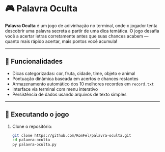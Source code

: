 # 🎮 Palavra Oculta

**Palavra Oculta** é um jogo de adivinhação no terminal, onde o jogador tenta descobrir uma palavra secreta a partir de uma dica temática. O jogo desafia você a acertar letras corretamente antes que suas chances acabem — quanto mais rápido acertar, mais pontos você acumula!

---

## 🧩 Funcionalidades

- Dicas categorizadas: cor, fruta, cidade, time, objeto e animal
- Pontuação dinâmica baseada em acertos e chances restantes
- Armazenamento automático dos 10 melhores recordes em `record.txt`
- Interface via terminal com menu interativo
- Persistência de dados usando arquivos de texto simples

---

## 🚀 Executando o jogo

1. Clone o repositório:
   ```bash
   git clone https://github.com/RomFel/palavra-oculta.git
   cd palavra-oculta
   py palavra-oculta.py
